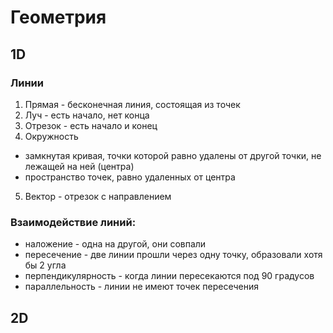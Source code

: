 # Геометрия

## 1D

### Линии

1. Прямая - бесконечная линия, состоящая из точек
2. Луч - есть начало, нет конца
3. Отрезок - есть начало и конец
4. Окружность

- замкнутая кривая, точки которой равно удалены от другой точки, не лежащей на ней (центра)
- пространство точек, равно удаленных от центра

5. Вектор - отрезок с направлением

### Взаимодействие линий:

- наложение - одна на другой, они совпали
- пересечение - две линии прошли через одну точку, образовали хотя бы 2 угла
- перпендикулярность - когда линии пересекаются под 90 градусов
- параллельность - линии не имеют точек пересечения

## 2D
